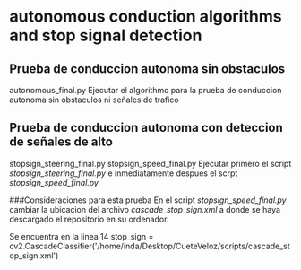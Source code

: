 # autonomous conduction algorithms and stop signal detection

## Prueba de conduccion autonoma sin obstaculos
autonomous_final.py
Ejecutar el algorithmo para la prueba de conduccion autonoma sin obstaculos ni señales de trafico

## Prueba de conduccion autonoma con deteccion de señales de alto
stopsign_steering_final.py
stopsign_speed_final.py
Ejecutar primero el script *stopsign_steering_final.py* e inmediatamente despues el scrpt *stopsign_speed_final.py*

###Consideraciones para esta prueba
En el script *stopsign_speed_final.py* cambiar la ubicacion del archivo *cascade_stop_sign.xml*
a donde se haya descargado el repositorio en su ordenador.

Se encuentra en la linea 14
stop_sign = cv2.CascadeClassifier('/home/inda/Desktop/CueteVeloz/scripts/cascade_stop_sign.xml')
